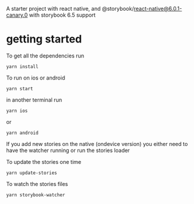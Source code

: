 A starter project with react native, and @storybook/react-native@6.0.1-canary.0 with storybook 6.5 support

# getting started

To get all the dependencies run

```
yarn install
```

To run on ios or android

```
yarn start
```

in another terminal run

```
yarn ios
```

or

```
yarn android
```

If you add new stories on the native (ondevice version) you either need to have the watcher running or run the stories loader

To update the stories one time

```
yarn update-stories
```

To watch the stories files

```
yarn storybook-watcher
```

